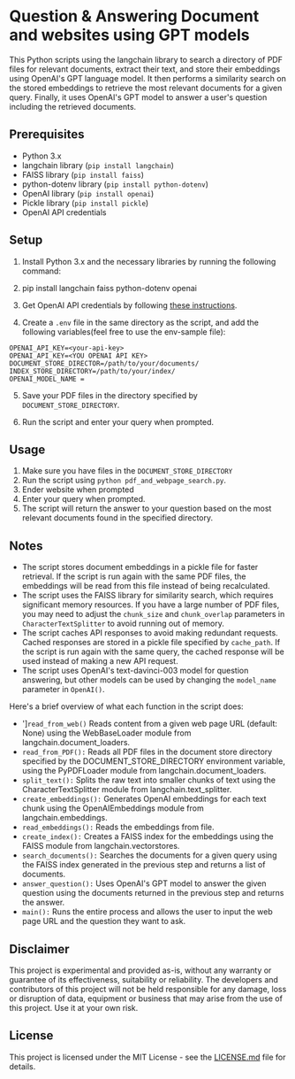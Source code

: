 

# Question & Answering Document and websites using GPT models

This Python scripts using the langchain library to search a directory of PDF files for relevant documents, extract their text, and store their embeddings using OpenAI's GPT language model. It then performs a similarity search on the stored embeddings to retrieve the most relevant documents for a given query. Finally, it uses OpenAI's GPT model to answer a user's question including the retrieved documents.

## Prerequisites

- Python 3.x
- langchain library (`pip install langchain`)
- FAISS library (`pip install faiss`)
- python-dotenv library (`pip install python-dotenv`)
- OpenAI library (`pip install openai`)
- Pickle library (`pip install pickle`)
- OpenAI API credentials

## Setup

1. Install Python 3.x and the necessary libraries by running the following command:

2. pip install langchain faiss python-dotenv openai

3. Get OpenAI API credentials by following [these instructions](https://beta.openai.com/docs/developer-quickstart/your-api-keys).

4. Create a `.env` file in the same directory as the script, and add the following variables(feel free to use the env-sample file):

```
OPENAI_API_KEY=<your-api-key>
OPENAI_API_KEY=<YOU OPENAI API KEY>
DOCUMENT_STORE_DIRECTOR=/path/to/your/documents/
INDEX_STORE_DIRECTORY=/path/to/your/index/
OPENAI_MODEL_NAME = 
```

5. Save your PDF files in the directory specified by `DOCUMENT_STORE_DIRECTORY`.

6. Run the script and enter your query when prompted.


## Usage

1. Make sure you have files in the `DOCUMENT_STORE_DIRECTORY`
2. Run the script using `python pdf_and_webpage_search.py`.
3. Ender website when prompted
4. Enter your query when prompted.
5. The script will return the answer to your question based on the most relevant documents found in the specified directory.

## Notes

- The script stores document embeddings in a pickle file for faster retrieval. If the script is run again with the same PDF files, the embeddings will be read from this file instead of being recalculated.
- The script uses the FAISS library for similarity search, which requires significant memory resources. If you have a large number of PDF files, you may need to adjust the `chunk_size` and `chunk_overlap` parameters in `CharacterTextSplitter` to avoid running out of memory.
- The script caches API responses to avoid making redundant requests. Cached responses are stored in a pickle file specified by `cache_path`. If the script is run again with the same query, the cached response will be used instead of making a new API request.
- The script uses OpenAI's text-davinci-003 model for question answering, but other models can be used by changing the `model_name` parameter in `OpenAI()`.

Here's a brief overview of what each function in the script does:

- ']`read_from_web()` Reads content from a given web page URL (default: None) using the WebBaseLoader module from langchain.document_loaders.
- `read_from_PDF():` Reads all PDF files in the document store directory specified by the DOCUMENT_STORE_DIRECTORY environment variable, using the PyPDFLoader module from langchain.document_loaders.
- `split_text():` Splits the raw text into smaller chunks of text using the CharacterTextSplitter module from langchain.text_splitter.
- `create_embeddings():` Generates OpenAI embeddings for each text chunk using the OpenAIEmbeddings module from langchain.embeddings.
- `read_embeddings():` Reads the embeddings from file.
- `create_index():` Creates a FAISS index for the embeddings using the FAISS module from langchain.vectorstores.
- `search_documents():` Searches the documents for a given query using the FAISS index generated in the previous step and returns a list of documents.
- `answer_question():` Uses OpenAI's GPT model to answer the given question using the documents returned in the previous step and returns the answer.
- `main():` Runs the entire process and allows the user to input the web page URL and the question they want to ask.

## Disclaimer 
This project is experimental and provided as-is, without any warranty or guarantee of its effectiveness, suitability or reliability. The developers and contributors of this project will not be held responsible for any damage, loss or disruption of data, equipment or business that may arise from the use of this project. Use it at your own risk.

## License

This project is licensed under the MIT License - see the [LICENSE.md](LICENSE.md) file for details.